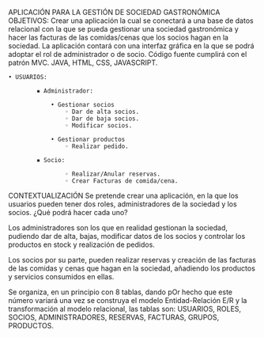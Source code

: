 APLICACIÓN PARA LA GESTIÓN DE SOCIEDAD GASTRONÓMICA
OBJETIVOS:
Crear una aplicación la cual se conectará a una base de datos relacional con la que se pueda gestionar una sociedad gastronómica y hacer las facturas de las comidas/cenas que los socios hagan en la sociedad.
La aplicación contará con una interfaz gráfica en la que se podrá adoptar el rol de administrador o de socio.
Código fuente cumplirá con el patrón MVC.
JAVA, HTML, CSS, JAVASCRIPT.  

    • USUARIOS:

            ▪ Administrador:

                • Gestionar socios
                    ◦ Dar de alta socios.
                    ◦ Dar de baja socios.
                    ◦ Modificar socios.

                • Gestionar productos
                    ◦ Realizar pedido.

            ▪ Socio:

                    ◦ Realizar/Anular reservas.
                    ◦ Crear Facturas de comida/cena.	

CONTEXTUALIZACIÓN
Se pretende crear una aplicación, en la que los usuarios pueden tener dos roles, administradores de la sociedad y los socios.
¿Qué podrá hacer cada uno?

Los administradores son los que en realidad gestionan la sociedad, pudiendo dar de alta, bajas, modificar datos de los socios y controlar los productos en stock y realización de pedidos.

Los socios por su parte, pueden realizar reservas y creación de las facturas de las comidas y cenas que hagan en la sociedad, añadiendo los productos y servicios consumidos en ellas.

Se organiza, en un principio con 8 tablas, dando pOr hecho que este número variará una vez se construya el modelo Entidad-Relación E/R y la transformación al modelo relacional, las tablas son:
USUARIOS, ROLES, SOCIOS, ADMINISTRADORES, RESERVAS, FACTURAS, GRUPOS, PRODUCTOS.
